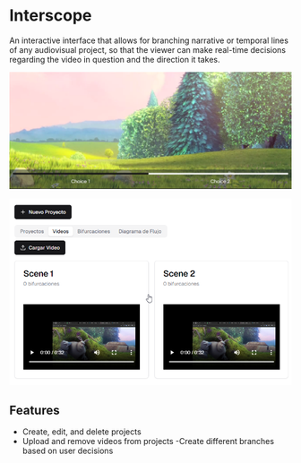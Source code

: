 # Interscope

An interactive interface that allows for branching narrative or temporal lines of any audiovisual project, so that the viewer can make real-time decisions regarding the video in question and the direction it takes.

![Interscope choices](image.png)

![Projects interface](image-1.png)

## Features

- Create, edit, and delete projects
- Upload and remove videos from projects
-Create different branches based on user decisions
